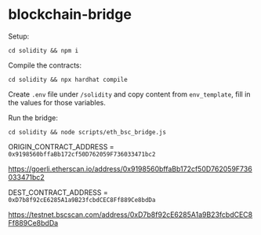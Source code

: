 # blockchain-bridge

Setup:
```
cd solidity && npm i
```

Compile the contracts:
```
cd solidity && npx hardhat compile
```

Create `.env` file under `/solidity` and copy content from `env_template`, fill in the values for those variables.

Run the bridge:
```
cd solidity && node scripts/eth_bsc_bridge.js
```

ORIGIN_CONTRACT_ADDRESS = `0x9198560bffaBb172cf50D762059F736033471bc2`

https://goerli.etherscan.io/address/0x9198560bffaBb172cf50D762059F736033471bc2

DEST_CONTRACT_ADDRESS = `0xD7b8f92cE6285A1a9B23fcbdCEC8Ff889Ce8bdDa`

https://testnet.bscscan.com/address/0xD7b8f92cE6285A1a9B23fcbdCEC8Ff889Ce8bdDa

